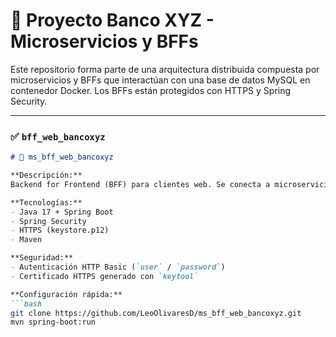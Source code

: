 # 🏦 Proyecto Banco XYZ - Microservicios y BFFs

Este repositorio forma parte de una arquitectura distribuida compuesta por microservicios y BFFs que interactúan con una base de datos MySQL en contenedor Docker. Los BFFs están protegidos con HTTPS y Spring Security.

---

### ✅ `bff_web_bancoxyz`

```markdown
# 📁 ms_bff_web_bancoxyz

**Descripción:**  
Backend for Frontend (BFF) para clientes web. Se conecta a microservicios mediante REST y está protegido con HTTPS y Spring Security.

**Tecnologías:**  
- Java 17 + Spring Boot  
- Spring Security  
- HTTPS (keystore.p12)  
- Maven

**Seguridad:**  
- Autenticación HTTP Basic (`user` / `password`)  
- Certificado HTTPS generado con `keytool`

**Configuración rápida:**
```bash
git clone https://github.com/LeoOlivaresD/ms_bff_web_bancoxyz.git
mvn spring-boot:run
